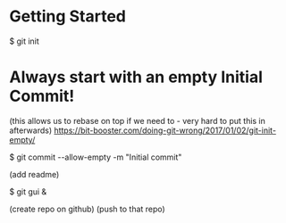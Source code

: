 # Getting Started

$ git init

# Always start with an empty Initial Commit!
(this allows us to rebase on top if we need to - very hard to put this in afterwards)
https://bit-booster.com/doing-git-wrong/2017/01/02/git-init-empty/

$ git commit --allow-empty -m "Initial commit"

(add readme)

$ git gui &

(create repo on github)
(push to that repo)